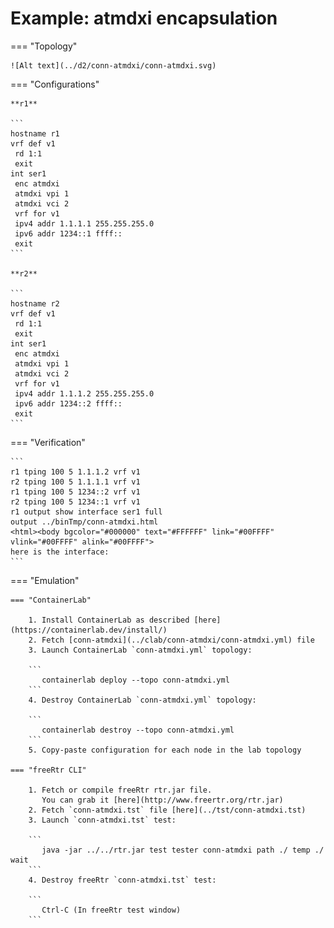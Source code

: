 # Example: atmdxi encapsulation

=== "Topology"

    ![Alt text](../d2/conn-atmdxi/conn-atmdxi.svg)

=== "Configurations"

    **r1**

    ```
    hostname r1
    vrf def v1
     rd 1:1
     exit
    int ser1
     enc atmdxi
     atmdxi vpi 1
     atmdxi vci 2
     vrf for v1
     ipv4 addr 1.1.1.1 255.255.255.0
     ipv6 addr 1234::1 ffff::
     exit
    ```

    **r2**

    ```
    hostname r2
    vrf def v1
     rd 1:1
     exit
    int ser1
     enc atmdxi
     atmdxi vpi 1
     atmdxi vci 2
     vrf for v1
     ipv4 addr 1.1.1.2 255.255.255.0
     ipv6 addr 1234::2 ffff::
     exit
    ```

=== "Verification"

    ```
    r1 tping 100 5 1.1.1.2 vrf v1
    r2 tping 100 5 1.1.1.1 vrf v1
    r1 tping 100 5 1234::2 vrf v1
    r2 tping 100 5 1234::1 vrf v1
    r1 output show interface ser1 full
    output ../binTmp/conn-atmdxi.html
    <html><body bgcolor="#000000" text="#FFFFFF" link="#00FFFF" vlink="#00FFFF" alink="#00FFFF">
    here is the interface:
    ```

=== "Emulation"

    === "ContainerLab"

        1. Install ContainerLab as described [here](https://containerlab.dev/install/)  
        2. Fetch [conn-atmdxi](../clab/conn-atmdxi/conn-atmdxi.yml) file  
        3. Launch ContainerLab `conn-atmdxi.yml` topology:  

        ```
           containerlab deploy --topo conn-atmdxi.yml  
        ```
        4. Destroy ContainerLab `conn-atmdxi.yml` topology:  

        ```
           containerlab destroy --topo conn-atmdxi.yml  
        ```
        5. Copy-paste configuration for each node in the lab topology

    === "freeRtr CLI"

        1. Fetch or compile freeRtr rtr.jar file.  
           You can grab it [here](http://www.freertr.org/rtr.jar)  
        2. Fetch `conn-atmdxi.tst` file [here](../tst/conn-atmdxi.tst)  
        3. Launch `conn-atmdxi.tst` test:  

        ```
           java -jar ../../rtr.jar test tester conn-atmdxi path ./ temp ./ wait
        ```
        4. Destroy freeRtr `conn-atmdxi.tst` test:  

        ```
           Ctrl-C (In freeRtr test window)
        ```


